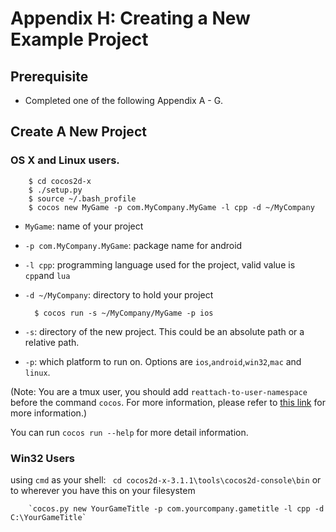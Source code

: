 # Appendix H: Creating a New Example Project

## Prerequisite 
* Completed one of the following Appendix A - G.

## Create A New Project
	
### OS X and Linux users.

		$ cd cocos2d-x
		$ ./setup.py
		$ source ~/.bash_profile 
		$ cocos new MyGame -p com.MyCompany.MyGame -l cpp -d ~/MyCompany

* `MyGame`: name of your project 
* `-p com.MyCompany.MyGame`: package name for android
* `-l cpp`: programming language used for the project, valid value is `cpp`and `lua`
* `-d ~/MyCompany`: directory to hold your project

		$ cocos run -s ~/MyCompany/MyGame -p ios
    
* `-s`: directory of the new project. This could be an absolute path or a relative path.
* `-p`: which platform to run on. Options are `ios`,`android`,`win32`,`mac` and `linux`.

(Note: You are a tmux user, you should add `reattach-to-user-namespace` before the command `cocos`. For more information, please refer to [this link](https://github.com/phonegap/ios-sim) for more information.)

You can run `cocos run --help` for more detail information.

### Win32 Users
using `cmd` as your shell: ` cd cocos2d-x-3.1.1\tools\cocos2d-console\bin` or to wherever you have this on your filesystem

		`cocos.py new YourGameTitle -p com.yourcompany.gametitle -l cpp -d C:\YourGameTitle`

